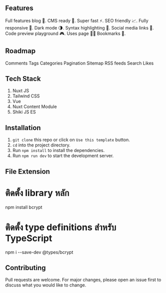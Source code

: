 
## Features

Full features blog 📝.
CMS ready 🚀.
Super fast ⚡.
SEO friendly 📈.
Fully responsive 📱.
Dark mode 🌗.
Syntax highlighting 🌈.
Social media links 🔗.
Code preview playground 🎮.
Uses page 🧑‍💻
Bookmarks 📑.

## Roadmap

Comments
Tags
Categories
Pagination
Sitemap
RSS feeds
Search
Likes

## Tech Stack

1. Nuxt JS
2. Tailwind CSS
3. Vue
4. Nuxt Content Module
5. Shiki JS ES

## Installation

1. `git clone` this repo or click on `Use this template` button.
2. `cd` into the project directory.
3. Run `npm install` to install the dependencies.
4. Run `npm run dev` to start the development server.



## File Extension
# ติดตั้ง library หลัก
npm install bcrypt
# ติดตั้ง type definitions สำหรับ TypeScript
npm i --save-dev @types/bcrypt


## Contributing

Pull requests are welcome. For major changes, please open an issue first to discuss what you would like to change.



<!-- // {
  
//   "extends": "./.nuxt/tsconfig.json",
//   "compilerOptions": {
//     "baseUrl": ".",
//     "paths": {
//       "@/*": ["./*"]
//     },
//     "types": ["@types/node", "nuxt"]
//   },
//   "include": ["./**/*"]
// } -->